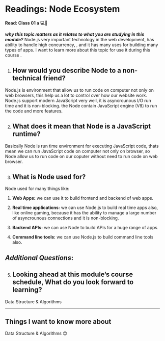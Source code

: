 # Readings: Node Ecosystem

**Read: Class 01 a** 💻📒

  ***why this topic matters as it relates to what you are studying in this module?***
     Node.js very important technology in the web development, has ability to handle high concurrency, , and it has many uses for building many types of apps.
I want to learn more about this topic for use it   during this course .
1. ## How would you describe Node to a non-technical friend?
Node.js is environment that allow us to run code on computer not only on web browsers, this help us a lot to control over how our website work.
Node.js support modern JavaScript very well, it is asyncrounous I/O run time and it is non-blocking.
the Node contain JavaScript engine (V8) to run the code and more features.

2. ## What does it mean that Node is a JavaScript runtime?
Basically Node is run time environment for executing JavaScript code, thats mean we can run JavaScript code on computer not only on browser, so Node allow us to run code on our coputer without need to run code on web browser.

3. ## What is Node used for?
Node used for many things like:
 1. **Web Apps:**
 we can use it to build frontend and backend of web apps.

 2. **Real time applications:** 
we can use Node.js to build real time apps also, like online gaming, because it has the ability to manage a large number of asyncrounous connections and it is non-blocking.

 3. **Backend APIs:**
 we can use Node to build APIs for a huge range of apps.

 4. **Command line tools:**
we can use Node.js to build command line tools also.


## _Additional Questions_:
5. ## Looking ahead at this module’s course schedule, What do you look forward to learning?
Data Structure & Algorithms 
___________
## Things I want to know more about
Data Structure & Algorithms 😊
